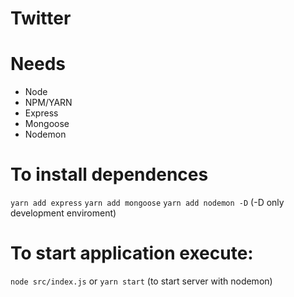 # Twitter

# Needs
- Node
- NPM/YARN
- Express
- Mongoose
- Nodemon

# To install dependences
```yarn add express```
```yarn add mongoose```
```yarn add nodemon -D``` (-D only development enviroment)

# To start application execute:
```node src/index.js```
or
```yarn start``` (to start server with nodemon)